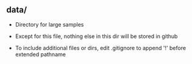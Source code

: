 ## data/

- Directory for large samples

- Except for this file, nothing else in this dir will be stored in github

- To include additional files or dirs, edit .gitignore to append '!' before extended pathname

